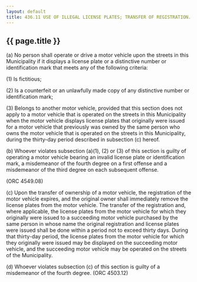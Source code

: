 ---
layout: default 
title: 436.11 USE OF ILLEGAL LICENSE PLATES; TRANSFER OF REGISTRATION.---

{{ page.title }}
----------------

​(a) No person shall operate or drive a motor vehicle upon the streets
in this Municipality if it displays a license plate or a distinctive
number or identification mark that meets any of the following criteria:

​(1) Is fictitious;

​(2) Is a counterfeit or an unlawfully made copy of any distinctive
number or identification mark;

​(3) Belongs to another motor vehicle, provided that this section does
not apply to a motor vehicle that is operated on the streets in this
Municipality when the motor vehicle displays license plates that
originally were issued for a motor vehicle that previously was owned by
the same person who owns the motor vehicle that is operated on the
streets in this Municipality, during the thirty-day period described in
subsection (c) hereof.

​(b) Whoever violates subsection (a)(1), (2) or (3) of this section is
guilty of operating a motor vehicle bearing an invalid license plate or
identification mark, a misdemeanor of the fourth degree on a first
offense and a misdemeanor of the third degree on each subsequent
offense.

(ORC 4549.08)

​(c) Upon the transfer of ownership of a motor vehicle, the registration
of the motor vehicle expires, and the original owner shall immediately
remove the license plates from the motor vehicle. The transfer of the
registration and, where applicable, the license plates from the motor
vehicle for which they originally were issued to a succeeding motor
vehicle purchased by the same person in whose name the original
registration and license plates were issued shall be done within a
period not to exceed thirty days. During that thirty-day period, the
license plates from the motor vehicle for which they originally were
issued may be displayed on the succeeding motor vehicle, and the
succeeding motor vehicle may be operated on the streets of the
Municipality.

​(d) Whoever violates subsection (c) of this section is guilty of a
misdemeanor of the fourth degree. (ORC 4503.12)
